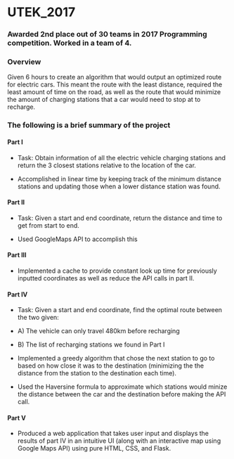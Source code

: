 UTEK_2017 
========

### Awarded 2nd place out of 30 teams in 2017 Programming competition. Worked in a team of 4.

### Overview
Given 6 hours to create an algorithm that would output an optimized route for electric cars. This meant the route with the least distance, required the least amount of time on the road, as well as the route that would minimize the amount of charging stations that a car would need to stop at to recharge.

### The following is a brief summary of the project
#### Part I
* Task: Obtain information of all the electric vehicle charging stations and return the 3 closest stations relative to the location of the car.

* Accomplished in linear time by keeping track of the minimum distance stations and updating those when a lower distance station was found.

#### Part II
* Task: Given a start and end coordinate, return the distance and time to get from start to end.

* Used GoogleMaps API to accomplish this

#### Part III
* Implemented a cache to provide constant look up time for previously inputted coordinates as well as reduce the API calls in part II.

#### Part IV
* Task: Given a start and end coordinate, find the optimal route between the two given:
* A) The vehicle can only travel 480km before recharging
* B) The list of recharging stations we found in Part I

* Implemented a greedy algorithm that chose the next station to go to based on how close it was to the destination (minimizing the the distance from the station to the destination each time).
* Used the Haversine formula to approximate which stations would minize the distance between the car and the destination before making the API call.

#### Part V
* Produced a web application that takes user input and displays the results of part IV in an intuitive UI (along with an interactive map using Google Maps API) using pure HTML, CSS, and Flask.
